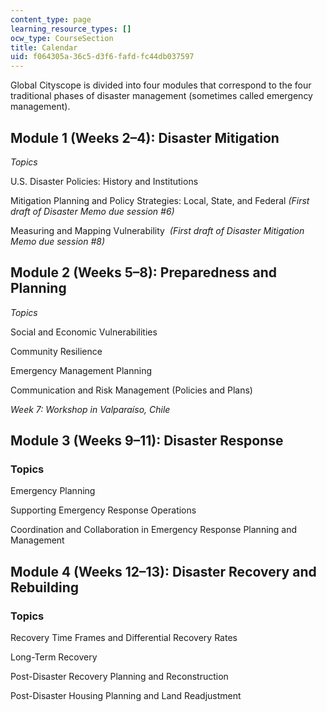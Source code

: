 ```yaml
---
content_type: page
learning_resource_types: []
ocw_type: CourseSection
title: Calendar
uid: f064305a-36c5-d3f6-fafd-fc44db037597
---
```


Global Cityscope is divided into four modules that correspond to the four traditional phases of disaster management (sometimes called emergency management). 

Module 1 (Weeks 2–4): Disaster Mitigation
-----------------------------------------

_Topics_

U.S. Disaster Policies: History and Institutions

Mitigation Planning and Policy Strategies: Local, State, and Federal _(First draft of Disaster Memo due session #6)_

Measuring and Mapping Vulnerability  _(First draft of Disaster Mitigation Memo due session #8)_

Module 2 (Weeks 5–8): Preparedness and Planning
-----------------------------------------------

_Topics_

Social and Economic Vulnerabilities

Community Resilience

Emergency Management Planning

Communication and Risk Management (Policies and Plans)

_Week 7: Workshop in Valparaíso, Chile_

Module 3 (Weeks 9–11): Disaster Response
----------------------------------------

### Topics

Emergency Planning

Supporting Emergency Response Operations

Coordination and Collaboration in Emergency Response Planning and Management

Module 4 (Weeks 12–13): Disaster Recovery and Rebuilding
--------------------------------------------------------

### Topics

Recovery Time Frames and Differential Recovery Rates

Long-Term Recovery

Post-Disaster Recovery Planning and Reconstruction

Post-Disaster Housing Planning and Land Readjustment